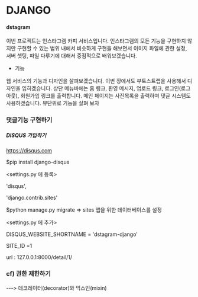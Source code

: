 # DJANGO

#### dstagram
이번 프로젝트는 인스타그램 카피 서비스입니다. 인스타그램의 모든 기능을 구현하지 않지만 구현할 수 있는 범위 내에서 비슷하게 구현을 해보면서 
이미지 파일에 관한 설정, 서버 셋팅, 파일 다루기에 대해서 중점적으로 배워보겠습니다.


* 기능

웹 서비스의 기능과 디자인을 살펴보겠습니다. 이번 장에서도 부트스트랩을 사용해서 디자인을 입히겠습니다.
상단 메뉴바에는 홈 링크, 환영 메시지, 업로드 링크, 로그인(로그아웃), 회원가입 링크를 출력합니다.
메인 페이지는 사진목록을 출력하며 댓글 시스템도 사용하겠습니다.
뷰단위로 기능을 살펴 보자


### 댓글기능 구현하기

##### DISQUS 가입하기

https://disqus.com

$pip install django-disqus

<settings.py 에 등록>

'disqus',

'django.contrib.sites'


$python manage.py migrate   => sites 앱을 위한 데이터베이스를 설정

<settings.py 에 추가>

DISQUS_WEBSITE_SHORTNAME = 'dstagram-django'

SITE_ID =1


url : 127.0.0.1:8000/detail/1/

### cf) 권한 제한하기
---> 데코레이터(decorator)와 믹스인(mixin)



